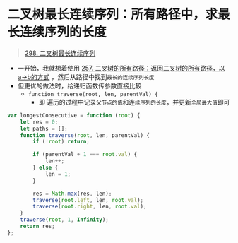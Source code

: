 
# 二叉树最长连续序列：所有路径中，求最长连续序列的长度


> [298. 二叉树最长连续序列](https://leetcode.cn/problems/binary-tree-longest-consecutive-sequence/)


- 一开始，我就想着使用 [257. 二叉树的所有路径：返回二叉树的所有路径，以a→b的方式](/post/Gp1eQZiD.html) ，然后从路径中找到`最长的连续序列长度`
- 但更优的做法时，给递归函数传参数直接比较
	- `function traverse(root, len, parentVal) {`
		- 即 遍历的过程中记录`父节点的值`和连`续序列的长度`，并更新`全局最大值`即可

```javascript
var longestConsecutive = function (root) {
    let res = 0;
    let paths = [];
    function traverse(root, len, parentVal) {
        if (!root) return;

        if (parentVal + 1 === root.val) {
            len++;
        } else {
            len = 1;
        }

        res = Math.max(res, len);
        traverse(root.left, len, root.val);
        traverse(root.right, len, root.val);
    }
    traverse(root, 1, Infinity);
    return res;
};
```
